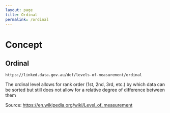 ```yaml
---
layout: page
title: Ordinal
permalink: /ordinal
---
```

# Concept

## Ordinal

`https://linked.data.gov.au/def/levels-of-measurement/ordinal`

The ordinal level allows for rank order (1st, 2nd, 3rd, etc.) by which data can be sorted but still does not allow for a relative degree of difference between them 

Source: https://en.wikipedia.org/wiki/Level_of_measurement
